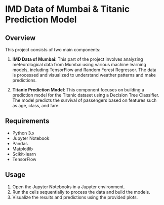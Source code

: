 # IMD Data of Mumbai & Titanic Prediction Model

## Overview

This project consists of two main components:

1. **IMD Data of Mumbai**: This part of the project involves analyzing meteorological data from Mumbai using various machine learning models, including TensorFlow and Random Forest Regressor. The data is processed and visualized to understand weather patterns and make predictions.

2. **Titanic Prediction Model**: This component focuses on building a prediction model for the Titanic dataset using a Decision Tree Classifier. The model predicts the survival of passengers based on features such as age, class, and fare.


## Requirements

- Python 3.x
- Jupyter Notebook
- Pandas
- Matplotlib
- Scikit-learn
- TensorFlow

## Usage

1. Open the Jupyter Notebooks in a Jupyter environment.
2. Run the cells sequentially to process the data and build the models.
3. Visualize the results and predictions using the provided plots.
